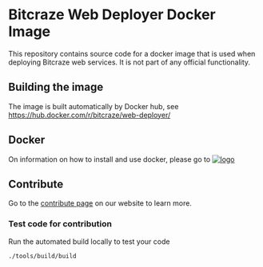 # Bitcraze Web Deployer Docker Image

This repository contains source code for a docker image that is used when deploying 
Bitcraze web services. It is not part of any official functionality.

## Building the image

The image is built automatically by Docker hub, see
https://hub.docker.com/r/bitcraze/web-deployer/

## Docker

On information on how to install and use docker, please go to
[![logo](https://www.docker.com/sites/all/themes/docker/assets/images/logo.png)](https://www.docker.com/)

## Contribute
Go to the [contribute page](https://www.bitcraze.io/contribute/) on our website to learn more.

### Test code for contribution
Run the automated build locally to test your code

	./tools/build/build
